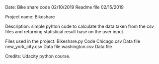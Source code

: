 Date:
Bike share code 02/10/2019
Readme file 02/15/2019

Project name:
Bikeshare

Description:
simple pyhton code to calculate the data taken from the csv files and returning statistical result base on the user input.

Files used in the project:
Bikeshare.py        Code
Chicago.csv         Data file
new_york_city.csv   Data file
washington.csv      Data file

Credits:
Udacity python course.
